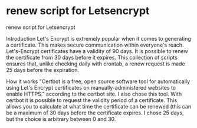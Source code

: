 # renew script for Letsencrypt
 renew script for Letsencrypt
 
 Introduction
 Let's Encrypt is extremely popular when it comes to generating a certificate. This makes secure communication within everyone's reach.
Let's-Encrypt certificates have a validity of 90 days. It is possible to renew the certificate from 30 days before it expires.
This collection of scripts ensures that, unlike checking daily with crontab, a renew request is made 25 days before the expiration.

How it works
"Certbot is a free, open source software tool for automatically using Let's Encrypt certificates on manually-administered websites to enable HTTPS." according to the certbot site. I also chose this tool. With certbot it is possible to request the validity period of a certificate. This allows you to calculate at what time the certificate can be renewed (this can be a maximum of 30 days before the certificate expires. I chose 25 days, but the choice is arbitrary between 0 and 30.
